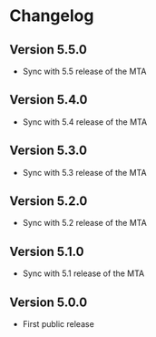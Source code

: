 # Changelog

## Version 5.5.0
* Sync with 5.5 release of the MTA

## Version 5.4.0
* Sync with 5.4 release of the MTA

## Version 5.3.0
* Sync with 5.3 release of the MTA

## Version 5.2.0
* Sync with 5.2 release of the MTA

## Version 5.1.0
* Sync with 5.1 release of the MTA

## Version 5.0.0
* First public release
